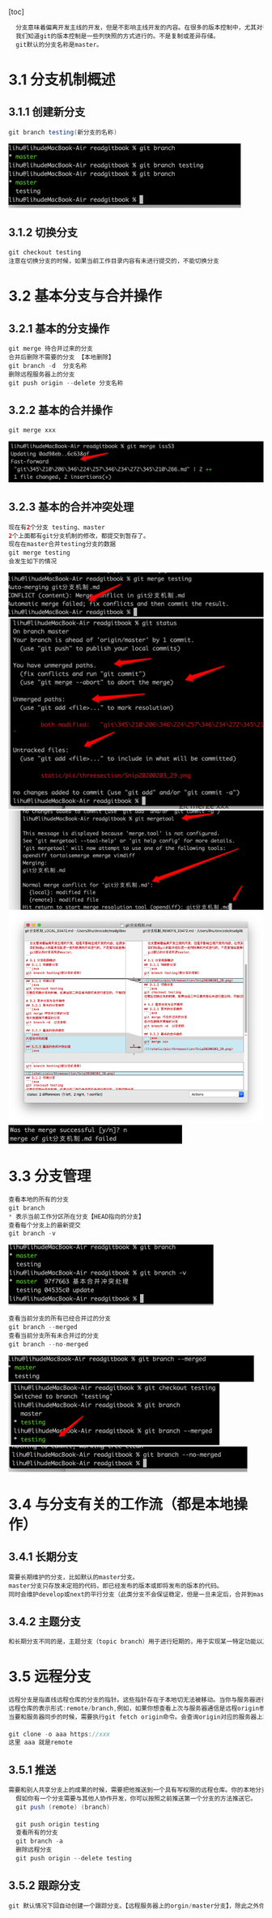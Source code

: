 [toc]
```java
  分支意味着偏离开发主线的开发，但是不影响主线开发的内容。在很多的版本控制中，尤其对于一个大型项目来说，控制版本尤其重要。
  我们知道git的版本控制是一些列快照的方式进行的。不是复制或差异存储。
  git默认的分支名称是master。
```
# 3.1 分支机制概述
## 3.1.1 创建新分支
```java
git branch testing(新分支的名称)
```
![](static/pic/threesection/Snip20200203_28.png)
## 3.1.2 切换分支
```java
git checkout testing
注意在切换分支的时候，如果当前工作目录内容有未进行提交的，不能切换分支
```
# 3.2 基本分支与合并操作
## 3.2.1 基本的分支操作
```java
git merge 待合并过来的分支
合并后删除不需要的分支 【本地删除】
git branch -d  分支名称
删除远程服务器上的分支
git push origin --delete 分支名称
```
## 3.2.2 基本的合并操作
```java
git merge xxx
```
![](static/pic/threesection/Snip20200203_29.png)
## 3.2.3 基本的合并冲突处理
```java
现在有2个分支 testing、master
2个上面都有git分支机制的修改，都提交到暂存了。
现在在master合并testing分支的数据
git merge testing
会发生如下的情况
```
![](static/pic/threesection/Snip20200203_30.png)
![](static/pic/threesection/Snip20200203_31.png)
![](static/pic/threesection/Snip20200203_32.png)
![](static/pic/threesection/Snip20200203_33.png)
![](static/pic/threesection/Snip20200203_34.png)

# 3.3 分支管理
```java
查看本地的所有的分支
git branch 
* 表示当前工作分区所在分支【HEAD指向的分支】
查看每个分支上的最新提交
git branch -v
```
![](static/pic/threesection/Snip20200203_35.png)
```java
查看当前分支的所有已经合并过的分支
git branch --merged
查看当前分支所有未合并过的分支
git branch --no-merged
```
![](static/pic/threesection/Snip20200203_36.png)
![](static/pic/threesection/Snip20200203_37.png)
![](static/pic/threesection/Snip20200203_38.png)
# 3.4 与分支有关的工作流（都是本地操作）
## 3.4.1 长期分支
```java
需要长期维护的分支，比如默认的master分支。
master分支只存放未定班的代码，即已经发布的版本或即将发布的版本的代码。
同时会维护develop或next的平行分支（此类分支不会保证稳定，但是一旦未定后，合并到master分支后，就可以删除此分支）进行开发，只到分支稳定测试后，进行代码的合并到master分支。
```
## 3.4.2 主题分支
```java
和长期分支不同的是，主题分支（topic branch）用于进行短期的，用于实现某一特定功能以及相关工作的分支。比如之前的testing或iss53分支。针对主题分支修改完善稳定后就可以进行删除。
```
# 3.5 远程分支
```java
远程分支是指直线远程仓库的分支的指针。这些指针存在于本地切无法被移动。当你与服务器进行任何网络通信时候，他们会自动更新。远程分支有点像书签，他们会提示你上一次链接服务器时远程仓库中每个分支的位置。
远程仓库的表示形式:remote/branch,例如，如果你想查看上次与服务器通信是远程origin参考中的master分支的内容，就需要查看origin/master分支。假设和伙伴一起进行协同开发他们也推送到iss53分支上，你也修改了iss53分支上。服务器上指向的是origin/iss53分支。
当要和服务器同步的时候，需要执行git fetch origin命令。会查询origin对应的服务器上本地尚未包含的数据。然后更新本地数据库。最后把origin/master指针移动到最新的位置上去。

git clone -o aaa https://xxx
这里 aaa 就是remote
```
## 3.5.1 推送
```java
需要和别人共享分支上的成果的时候，需要把他推送到一个具有写权限的远程仓库。你的本地分支并不会自动同步到远程仓库，必须要显示第推送那些你想要与别人共享的分支。
  假如你有一个分支需要与其他人协作开发，你可以按照之前推送第一个分支的方法推送它。 
  git push (remote) (branch)
  
  git push origin testing 
  查看所有的分支
  git branch -a
  删除远程分支
  git push origin --delete testing
```

## 3.5.2 跟踪分支

```java
git 默认情况下回自动创建一个跟踪分支。【远程服务器上的orgin/master分支】，除此之外你可以选择自己设置其他的跟踪分支。即执行 git checkout -b [buanch] [remotename]/[branch] 他的简写就是git checkout --track origin/serverfix
```

